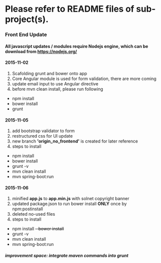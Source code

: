 # Please refer to README files of sub-project(s).

### Front End Update
#### All javascript updates / modules require Nodejs engine, which can be download from https://nodejs.org/

####  **2015-11-02**
1. Scafolding grunt and bower onto app
2. Core Angular module is used for form validation, there are more coming
3. update email input to use Angular directive
4. before mvn clean install, please run following

  - npm install
  - bower install
  - grunt


####  **2015-11-05**
1. add bootstrap validator to form
2. restructured css for UI update
3. new branch **'origin_no_frontend'** is created for later reference
4. steps to install

  - npm install
  - bower install
  - grunt -v
  - mvn clean install
  - mvn spring-boot:run


####  **2015-11-06**
1. minified **app.js** to **app.min.js** with solnet copyright banner 
2. updated package.json to run bower install **ONLY** once by npm:postinstall
3. deleted no-used files
4. steps to install
  - npm install
  ~~- bower install~~
  - grunt -v
  - mvn clean install
  - mvn spring-boot:run
##### **improvement space: integrate maven commands into grunt**

 

